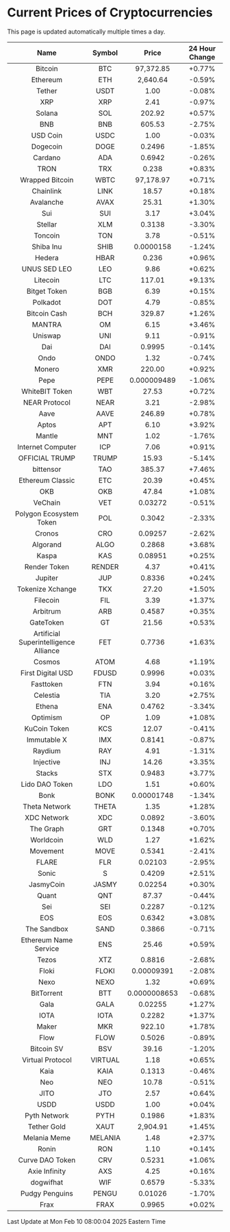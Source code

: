 # Current Prices of Cryptocurrencies
This page is updated automatically multiple times a day.

| Name | Symbol | Price | 24 Hour Change |
| :---: |:---:| :---: | :---: |
| Bitcoin | BTC | 97,372.85 | +0.77% |
| Ethereum | ETH | 2,640.64 | -0.59% |
| Tether | USDT | 1.00 | -0.08% |
| XRP | XRP | 2.41 | -0.97% |
| Solana | SOL | 202.92 | +0.57% |
| BNB | BNB | 605.53 | -2.75% |
| USD Coin | USDC | 1.00 | -0.03% |
| Dogecoin | DOGE | 0.2496 | -1.85% |
| Cardano | ADA | 0.6942 | -0.26% |
| TRON | TRX | 0.238 | +0.83% |
| Wrapped Bitcoin | WBTC | 97,178.97 | +0.71% |
| Chainlink | LINK | 18.57 | +0.18% |
| Avalanche | AVAX | 25.31 | +1.30% |
| Sui | SUI | 3.17 | +3.04% |
| Stellar | XLM | 0.3138 | -3.30% |
| Toncoin | TON | 3.78 | -0.51% |
| Shiba Inu | SHIB | 0.0000158 | -1.24% |
| Hedera | HBAR | 0.236 | +0.96% |
| UNUS SED LEO | LEO | 9.86 | +0.62% |
| Litecoin | LTC | 117.01 | +9.13% |
| Bitget Token | BGB | 6.39 | +0.15% |
| Polkadot | DOT | 4.79 | -0.85% |
| Bitcoin Cash | BCH | 329.87 | +1.26% |
| MANTRA | OM | 6.15 | +3.46% |
| Uniswap | UNI | 9.11 | -0.91% |
| Dai | DAI | 0.9995 | -0.14% |
| Ondo | ONDO | 1.32 | -0.74% |
| Monero | XMR | 220.00 | +0.92% |
| Pepe | PEPE | 0.000009489 | -1.06% |
| WhiteBIT Token | WBT | 27.53 | +0.72% |
| NEAR Protocol | NEAR | 3.21 | -2.98% |
| Aave | AAVE | 246.89 | +0.78% |
| Aptos | APT | 6.10 | +3.92% |
| Mantle | MNT | 1.02 | -1.76% |
| Internet Computer | ICP | 7.06 | +0.91% |
| OFFICIAL TRUMP | TRUMP | 15.93 | -5.14% |
| bittensor | TAO | 385.37 | +7.46% |
| Ethereum Classic | ETC | 20.39 | +0.45% |
| OKB | OKB | 47.84 | +1.08% |
| VeChain | VET | 0.03272 | -0.51% |
| Polygon Ecosystem Token | POL | 0.3042 | -2.33% |
| Cronos | CRO | 0.09257 | -2.62% |
| Algorand | ALGO | 0.2868 | +3.68% |
| Kaspa | KAS | 0.08951 | +0.25% |
| Render Token | RENDER | 4.37 | +0.41% |
| Jupiter | JUP | 0.8336 | +0.24% |
| Tokenize Xchange | TKX | 27.20 | +1.50% |
| Filecoin | FIL | 3.39 | +1.37% |
| Arbitrum | ARB | 0.4587 | +0.35% |
| GateToken | GT | 21.56 | +0.53% |
| Artificial Superintelligence Alliance | FET | 0.7736 | +1.63% |
| Cosmos | ATOM | 4.68 | +1.19% |
| First Digital USD | FDUSD | 0.9996 | +0.03% |
| Fasttoken | FTN | 3.94 | +0.16% |
| Celestia | TIA | 3.20 | +2.75% |
| Ethena | ENA | 0.4762 | -3.34% |
| Optimism | OP | 1.09 | +1.08% |
| KuCoin Token | KCS | 12.07 | -0.41% |
| Immutable X | IMX | 0.8141 | -0.87% |
| Raydium | RAY | 4.91 | -1.31% |
| Injective | INJ | 14.26 | +3.35% |
| Stacks | STX | 0.9483 | +3.77% |
| Lido DAO Token | LDO | 1.51 | +0.60% |
| Bonk | BONK | 0.00001748 | -1.34% |
| Theta Network | THETA | 1.35 | +1.28% |
| XDC Network | XDC | 0.0892 | -3.60% |
| The Graph | GRT | 0.1348 | +0.70% |
| Worldcoin | WLD | 1.27 | +1.62% |
| Movement | MOVE | 0.5341 | -2.41% |
| FLARE | FLR | 0.02103 | -2.95% |
| Sonic | S | 0.4209 | +2.51% |
| JasmyCoin | JASMY | 0.02254 | +0.30% |
| Quant | QNT | 87.37 | -0.44% |
| Sei | SEI | 0.2287 | -0.12% |
| EOS | EOS | 0.6342 | +3.08% |
| The Sandbox | SAND | 0.3866 | -0.71% |
| Ethereum Name Service | ENS | 25.46 | +0.59% |
| Tezos | XTZ | 0.8816 | -2.68% |
| Floki | FLOKI | 0.00009391 | -2.08% |
| Nexo | NEXO | 1.32 | +0.69% |
| BitTorrent | BTT | 0.0000008653 | -0.68% |
| Gala | GALA | 0.02255 | +1.27% |
| IOTA | IOTA | 0.2282 | +1.37% |
| Maker | MKR | 922.10 | +1.78% |
| Flow | FLOW | 0.5026 | -0.89% |
| Bitcoin SV | BSV | 39.16 | -1.20% |
| Virtual Protocol | VIRTUAL | 1.18 | +0.65% |
| Kaia | KAIA | 0.1313 | -0.46% |
| Neo | NEO | 10.78 | -0.51% |
| JITO | JTO | 2.57 | +0.64% |
| USDD | USDD | 1.00 | +0.04% |
| Pyth Network | PYTH | 0.1986 | +1.83% |
| Tether Gold | XAUT | 2,904.91 | +1.45% |
| Melania Meme | MELANIA | 1.48 | +2.37% |
| Ronin | RON | 1.10 | +0.14% |
| Curve DAO Token | CRV | 0.5231 | +1.06% |
| Axie Infinity | AXS | 4.25 | +0.16% |
| dogwifhat | WIF | 0.6579 | -5.33% |
| Pudgy Penguins | PENGU | 0.01026 | -1.70% |
| Frax | FRAX | 0.9965 | +0.02% |

Last Update at Mon Feb 10 08:00:04 2025 Eastern Time